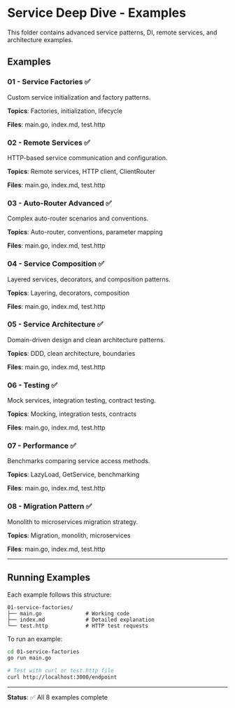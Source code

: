 # Service Deep Dive - Examples

This folder contains advanced service patterns, DI, remote services, and architecture examples.

## Examples

### 01 - Service Factories ✅
Custom service initialization and factory patterns.

**Topics**: Factories, initialization, lifecycle

**Files**: main.go, index.md, test.http

### 02 - Remote Services ✅
HTTP-based service communication and configuration.

**Topics**: Remote services, HTTP client, ClientRouter

**Files**: main.go, index.md, test.http

### 03 - Auto-Router Advanced ✅
Complex auto-router scenarios and conventions.

**Topics**: Auto-router, conventions, parameter mapping

**Files**: main.go, index.md, test.http

### 04 - Service Composition ✅
Layered services, decorators, and composition patterns.

**Topics**: Layering, decorators, composition

**Files**: main.go, index.md, test.http

### 05 - Service Architecture ✅
Domain-driven design and clean architecture patterns.

**Topics**: DDD, clean architecture, boundaries

**Files**: main.go, index.md, test.http

### 06 - Testing ✅
Mock services, integration testing, contract testing.

**Topics**: Mocking, integration tests, contracts

**Files**: main.go, index.md, test.http

### 07 - Performance ✅
Benchmarks comparing service access methods.

**Topics**: LazyLoad, GetService, benchmarking

**Files**: main.go, index.md, test.http

### 08 - Migration Pattern ✅
Monolith to microservices migration strategy.

**Topics**: Migration, monolith, microservices

**Files**: main.go, index.md, test.http

---

## Running Examples

Each example follows this structure:
```
01-service-factories/
├── main.go              # Working code
├── index.md             # Detailed explanation
└── test.http            # HTTP test requests
```

To run an example:
```bash
cd 01-service-factories
go run main.go

# Test with curl or test.http file
curl http://localhost:3000/endpoint
```

---

**Status**: ✅ All 8 examples complete
